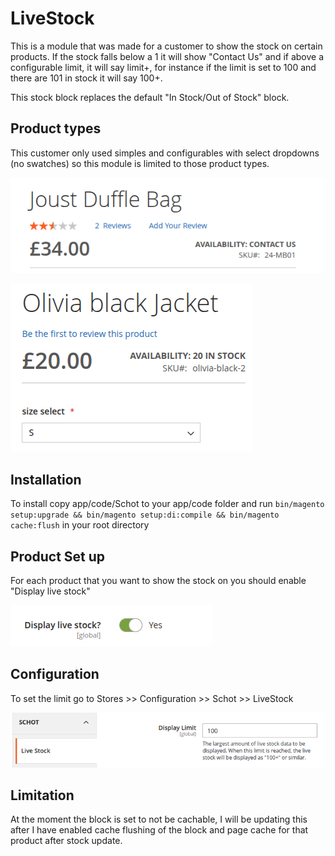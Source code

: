 # LiveStock

This is a module that was made for a customer to show the stock on certain products. If the stock falls below a 1 it will show "Contact Us" and if above a configurable limit, it will say limit+, for instance if the limit is set to 100 and there are 101 in stock it will say 100+.

This stock block replaces the default "In Stock/Out of Stock" block.

## Product types
This customer only used simples and configurables with select dropdowns (no swatches) so this module is limited to those product types.

![Simple](readmeimages/simple.png)

![Configurable](readmeimages/configurable.png)

## Installation
To install copy app/code/Schot to your app/code folder and run `bin/magento setup:upgrade && bin/magento setup:di:compile && bin/magento cache:flush` in your root directory

## Product Set up
For each product that you want to show the stock on you should enable "Display live stock"

![Product setup](readmeimages/product.png)

## Configuration
To set the limit go to Stores >> Configuration >> Schot >> LiveStock

![Product setup](readmeimages/config.png)

## Limitation
At the moment the block is set to not be cachable, I will be updating this after I have enabled cache flushing of the block and page cache for that product after stock update.

